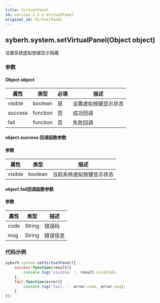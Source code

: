 ```yaml
---
title: VirtualPanel
id: version-2.2.2-VirtualPanel
original_id: VirtualPanel
---
```


## syberh.system.setVirtualPanel(Object object)

设置系统虚拟按键显示隐藏

<!-- 支持`Promise` 使用。 -->

### 参数


#### Object object

| 属性    | 类型     | 必填 | 描述                                                         |
| ------- | -------- | -------- | ------------------------------------------------------------ |
| visible | boolean  | 是      | 设置虚拟按键显示状态      |
| success | function | 否       | 成功回调                                       |
| fail    | function | 否       | 失败回调                                       |

#### object.success 回调函数参数
#### 参数
| 属性           | 类型    | 描述                                 |
| -------------- | ------  | ------------------------------------ |
| visible       | boolean  | 当前系统虚拟按键显示状态     |

#### object.fail回调函数参数
#### 参数
| 属性 | 类型   | 描述     |
| ---- | ------ | -------- |
| code | String | 错误码   |
| msg  | String | 错误信息 |


### 代码示例
```js
syberh.system.setVirtualPanel({
	success:function(result){
        console.log('visible: ', result.visible);
    },
    fail:function(error){
        console.log('fail: ', error.code, error.msg);
    }
});
```
